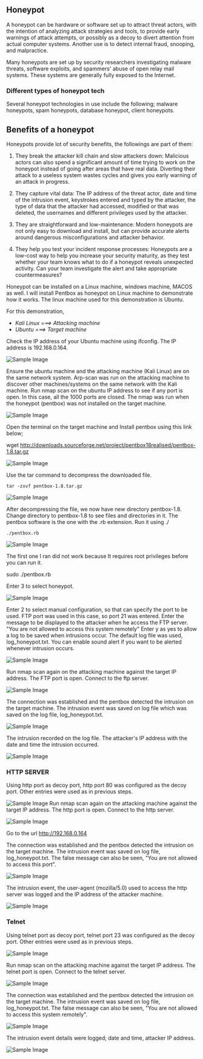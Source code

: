 ## **Honeypot**

A honeypot can be hardware or software set up to attract threat actors, with the intention of analyzing attack strategies and tools, to provide early warnings of attack attempts, or possibly as a decoy to divert attention from actual computer systems. Another use is to detect internal fraud, snooping, and malpractice.

Many honeypots are set up by security researchers investigating malware threats, software exploits, and spammers' abuse of open relay mail systems. These systems are generally fully exposed to the Internet.


### Different types of honeypot tech

Several honeypot technologies in use include the following; malware honeypots, spam honeypots, database honeypot, client honeypots.

## **Benefits of a honeypot**

Honeypots provide lot of security benefits, the followings are part of them:

1. They break the attacker kill chain and slow attackers down: Malicious actors can also spend a significant amount of time trying to work on the honeypot instead of going after areas that have real data. Diverting their attack to a useless system wastes cycles and gives you early warning of an attack in progress.

1. They capture vital data: The IP address of the threat actor, date and time of the intrusion event, keystrokes entered and typed by the attacker, the type of data that the attacker had accessed, modified or that was deleted, the usernames and different privileges used by the attacker.

1. They are straightforward and low-maintenance: Modern honeypots are not only easy to download and install, but can provide accurate alerts around dangerous misconfigurations and attacker behavior. 

1. They help you test your incident response processes: Honeypots are a low-cost way to help you increase your security maturity, as they test whether your team knows what to do if a honeypot reveals unexpected activity. Can your team investigate the alert and take appropriate countermeasures?


Honeypot can be installed on a Linux machine, windows machine, MACOS as well. I will install Pentbox as honeypot on Linux machine to demonstrate how it works. The linux machine used for this demonstration is Ubuntu.

For this demonstration, 

* _Kali Linux  ===>     Attacking machine_
* _Ubuntu     ===>    Target machine_

Check the IP address of your Ubuntu machine using ifconfig. The IP address is 192.168.0.164.

![Sample Image](images/Screenshot_1.png)

Ensure the ubuntu machine and the attacking machine (Kali Linux) are on the same network system.
Arp-scan was run on the attacking machine to discover other machines/systems on the same network with the Kali machine. 
Run nmap scan on the ubuntu IP address to see if any port is open. In this case, all the 1000 ports are closed.
The nmap was run when the honeypot (pentbox) was not installed on the target machine.

![Sample Image](images/Screenshot_2.png)

Open the terminal on the target machine and Install pentbox using this link below;

wget http://downloads.sourceforge.net/project/pentbox18realised/pentbox-1.8.tar.gz


![Sample Image](images/Screenshot_3.png)

Use the tar command to decompress the downloaded file. 

`tar -zxvf pentbox-1.8.tar.gz`


![Sample Image](images/Screenshot_4.png)

After decompressing the file, we now have new directory pentbox-1.8. 
Change directory to pentbox-1.8 to see files and directories in it.
The pentbox software is the one with the .rb extension. Run it using ./

`./pentbox.rb`

![Sample Image](images/Screenshot_5.png)

The first one I ran did not work because It requires root privileges before you can run it.

sudo ./pentbox.rb

Enter 3 to select honeypot.

![Sample Image](images/Screenshot_6.png)

Enter 2 to select manual configuration, so that can specify the port to be used.
FTP port was used in this case, so port 21 was entered. 
Enter the message to be displayed to the attacker when he access the FTP server.
"You are not allowed to access this system remotely"
Enter y as yes to allow a log to be saved when intrusions occur. 
The default log file was used, log_honeypot.txt.
You can enable sound alert if you want to be alerted whenever intrusion occurs.


![Sample Image](images/Screenshot_7.png)

Run nmap scan again on the attacking machine against the target IP address.
The FTP port is open. Connect to the ftp server.


![Sample Image](images/Screenshot_8.png)


The connection was established and the pentbox detected the intrusion on the target machine. 
The intrusion event was saved on log file which was saved on the log file, log_honeypot.txt.

![Sample Image](images/Screenshot_9.png)

The intrusion recorded on the log file. The attacker's IP address with the date and time the intrusion occurred.

![Sample Image](images/Screenshot_10.png)

### **HTTP SERVER**

Using http port as decoy port, http port 80 was configured as the decoy port.
Other entries were used as in previous steps.


![Sample Image](images/Screenshot_11.png)
Run nmap scan again on the attacking machine against the target IP address.
The http port is open. Connect to the http server.

![Sample Image](images/Screenshot_12.png)

Go to the url http://192.168.0.164

The connection was established and the pentbox detected the intrusion on the target machine. 
The intrusion event was saved on log file, log_honeypot.txt.
The false message can also be seen, "You are not allowed to access this port".

![Sample Image](images/Screenshot_13.png)

The intrusion event, the user-agent (mozilla/5.0) used to access the http server was logged and the IP address of the attacker machine.

![Sample Image](images/Screenshot_14.png)

### **Telnet**
Using telnet port as decoy port, telnet port 23 was configured as the decoy port.
Other entries were used as in previous steps.


![Sample Image](images/Screenshot_15.png)

Run nmap scan on the attacking machine against the target IP address.
The telnet port is open. Connect to the telnet server.

![Sample Image](images/Screenshot_16.png)

The connection was established and the pentbox detected the intrusion on the target machine. 
The intrusion event was saved on log file, log_honeypot.txt.
The false message can also be seen, "You are not allowed to access this system remotely".

![Sample Image](images/Screenshot_17.png)

The intrusion event details were logged; date and time, attacker IP address.

![Sample Image](images/Screenshot_18.png)

